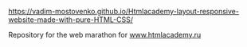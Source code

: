 https://vadim-mostovenko.github.io/Htmlacademy-layout-responsive-website-made-with-pure-HTML-CSS/

Repository for the web marathon for www.htmlacademy.ru
